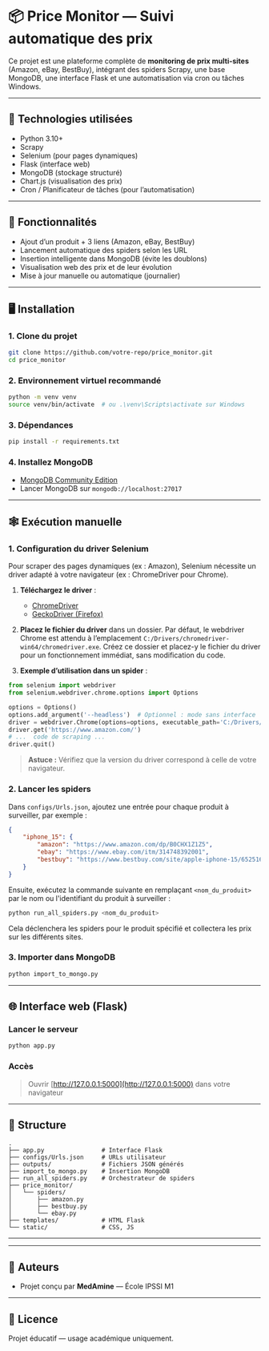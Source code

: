 # 📦 Price Monitor — Suivi automatique des prix

Ce projet est une plateforme complète de **monitoring de prix multi-sites** (Amazon, eBay, BestBuy), intégrant des spiders Scrapy, une base MongoDB, une interface Flask et une automatisation via cron ou tâches Windows.

---

## 🧰 Technologies utilisées

- Python 3.10+
- Scrapy
- Selenium (pour pages dynamiques)
- Flask (interface web)
- MongoDB (stockage structuré)
- Chart.js (visualisation des prix)
- Cron / Planificateur de tâches (pour l’automatisation)

---

## 🚀 Fonctionnalités

- Ajout d’un produit + 3 liens (Amazon, eBay, BestBuy)
- Lancement automatique des spiders selon les URL
- Insertion intelligente dans MongoDB (évite les doublons)
- Visualisation web des prix et de leur évolution
- Mise à jour manuelle ou automatique (journalier)

---

## 🖥️ Installation

### 1. Clone du projet

```bash
git clone https://github.com/votre-repo/price_monitor.git
cd price_monitor
```

### 2. Environnement virtuel recommandé

```bash
python -m venv venv
source venv/bin/activate  # ou .\venv\Scripts\activate sur Windows
```

### 3. Dépendances

```bash
pip install -r requirements.txt
```

### 4. Installez MongoDB

- [MongoDB Community Edition](https://www.mongodb.com/try/download/community)
- Lancer MongoDB sur `mongodb://localhost:27017`

---

## 🕸️ Exécution manuelle

### 1. Configuration du driver Selenium

Pour scraper des pages dynamiques (ex : Amazon), Selenium nécessite un driver adapté à votre navigateur (ex : ChromeDriver pour Chrome).

1. **Téléchargez le driver** :
    - [ChromeDriver](https://sites.google.com/chromium.org/driver/)
    - [GeckoDriver (Firefox)](https://github.com/mozilla/geckodriver/releases)

2. **Placez le fichier du driver** dans un dossier. Par défaut, le webdriver Chrome est attendu à l’emplacement `C:/Drivers/chromedriver-win64/chromedriver.exe`. Créez ce dossier et placez-y le fichier du driver pour un fonctionnement immédiat, sans modification du code.

3. **Exemple d’utilisation dans un spider** :

```python
from selenium import webdriver
from selenium.webdriver.chrome.options import Options

options = Options()
options.add_argument('--headless')  # Optionnel : mode sans interface
driver = webdriver.Chrome(options=options, executable_path='C:/Drivers/chromedriver-win64/chromedriver.exe')
driver.get('https://www.amazon.com/')
# ...  code de scraping ...
driver.quit()
```


> **Astuce :** Vérifiez que la version du driver correspond à celle de votre navigateur.

### 2. Lancer les spiders

Dans `configs/Urls.json`, ajoutez une entrée pour chaque produit à surveiller, par exemple :

```json
{
    "iphone_15": {
        "amazon": "https://www.amazon.com/dp/B0CHX1Z1Z5",
        "ebay": "https://www.ebay.com/itm/314748392001",
        "bestbuy": "https://www.bestbuy.com/site/apple-iphone-15/6525161.p"
    }
}
```

Ensuite, exécutez la commande suivante en remplaçant `<nom_du_produit>` par le nom ou l'identifiant du produit à surveiller :

```bash
python run_all_spiders.py <nom_du_produit>
```


Cela déclenchera les spiders pour le produit spécifié et collectera les prix sur les différents sites.


### 3. Importer dans MongoDB

```bash
python import_to_mongo.py
```

---

## 🌐 Interface web (Flask)

### Lancer le serveur

```bash
python app.py
```

### Accès

> Ouvrir [http://127.0.0.1:5000](http://127.0.0.1:5000) dans votre navigateur

---


## 📁 Structure

```
.
├── app.py                # Interface Flask
├── configs/Urls.json     # URLs utilisateur
├── outputs/              # Fichiers JSON générés
├── import_to_mongo.py    # Insertion MongoDB
├── run_all_spiders.py    # Orchestrateur de spiders
├── price_monitor/
│   └── spiders/
│       ├── amazon.py
│       ├── bestbuy.py
│       └── ebay.py
├── templates/            # HTML Flask
└── static/               # CSS, JS
```

---


---

## 🤝 Auteurs

- Projet conçu par **MedAmine** — École IPSSI M1

---

## 📝 Licence

Projet éducatif — usage académique uniquement.
